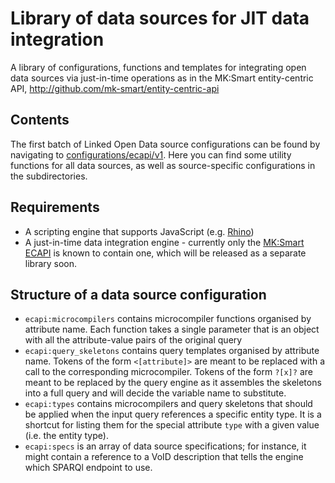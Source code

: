 # Library of data sources for JIT data integration
A library of configurations, functions and templates for integrating open data sources via just-in-time operations as in the MK:Smart entity-centric API, http://github.com/mk-smart/entity-centric-api

## Contents
The first batch of Linked Open Data source configurations can be found by navigating to [configurations/ecapi/v1](configurations/ecapi/v1). Here you can find some utility functions for all data sources, as well as source-specific configurations in the subdirectories.

## Requirements
- A scripting engine that supports JavaScript (e.g. [Rhino](https://developer.mozilla.org/en-US/docs/Mozilla/Projects/Rhino))
- A just-in-time data integration engine - currently only the [MK:Smart ECAPI](http://github.com/mk-smart/entity-centric-api) is known to contain one, which will be released as a separate library soon.

## Structure of a data source configuration
- `ecapi:microcompilers` contains microcompiler functions organised by attribute name. Each function takes a single parameter that is an object with all the attribute-value pairs of the original query
- `ecapi:query_skeletons` contains query templates organised by attribute name. Tokens of the form `<[attribute]>` are meant to be replaced with a call to the corresponding microcompiler. Tokens of the form `?[x]?` are meant to be replaced by the query engine as it assembles the skeletons into a full query and will decide the variable name to substitute.
- `ecapi:types` contains microcompilers and query skeletons that should be applied when the input query references a specific entity type. It is a shortcut for listing them for the special attribute `type` with a given value (i.e. the entity type).
- `ecapi:specs` is an array of data source specifications; for instance, it might contain a reference to a VoID description that tells the engine which SPARQl endpoint to use.
